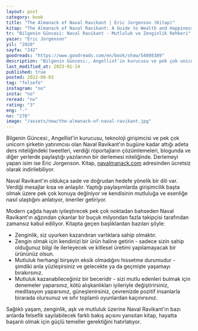 ```yaml
---
layout: post
category: book
title: "The Almanack of Naval Ravikant | Eric Jorgenson (Kitap)"
kitap: "The Almanack of Naval Ravikant: A Guide to Wealth and Happiness"
tr: "Bilgenin Güncesi: Naval Ravikant - Mutluluk ve Zenginlik Rehberi"
yazar: "Eric Jorgenson"
yil: "2020"
sayfa: "242"
goodreads: "https://www.goodreads.com/en/book/show/54898389"
description: "Bilgenin Güncesi:, Angellist'in kurucusu ve pek çok unicorn şirketin yatırımcısı olan Naval Ravikant'ın bugüne kadar attığı adeta ders niteliğindeki tweetleri, verdiği röportajların çözümlemeleri, blogunda ve diğer yerlerde paylaştığı yazılarının bir derlemesi niteliğinde."
last_modified_at: 2023-01-14
published: true
posted: 2022-08-03
tag: "felsefe"
instagram: "no"
insta: "no"
reread: "no"
rating: "3"
eng: "-"
no: "276"
image: "/assets/new/the-almanack-of-naval-ravikant.jpg"
---
```


Bilgenin Güncesi:, Angellist'in kurucusu, teknoloji girişimcisi ve pek çok unicorn şirketin yatırımcısı olan Naval Ravikant'ın bugüne kadar attığı adeta ders niteliğindeki tweetleri, verdiği röportajların çözümlemeleri, blogunda ve diğer yerlerde paylaştığı yazılarının bir derlemesi niteliğinde. Derlemeyi yapan isim ise Eric Jorgenson. Kitap, <span class="link1">[navalmanack.com](https://www.navalmanack.com)</span> adresinden ücretsiz olarak indirilebiliyor. 

Naval Ravikant'ın oldukça sade ve doğrudan hedefe yönelik bir dili var. Verdiği mesajlar kısa ve anlaşılır. Yaptığı paylaşımlarda girişimcilik başta olmak üzere pek çok konuya değiniyor ve kendisinin mutluluğa ve esenliğe nasıl ulaştığını anlatıyor, öneriler getiriyor.

Modern çağda hayatı iyileştirecek pek çok noktadan bahseden Naval Ravikant'ın ağzından çıkanlar bir buçuk milyondan fazla takipçisi tarafından zamansız kabul ediliyor. Kitapta geçen başlıklardan bazıları şöyle:
- Zenginlik, siz uyurken kazandıran varlıklara sahip olmaktır. 
- Zengin olmak için kendinizi bir ürün haline getirin - sadece sizin sahip olduğunuz bilgi ile ilerleyecek ve kitlesel üretimi yapılamayacak bir ürününüz olsun.
- Mutluluk herhangi birşeyin eksik olmadığını hissetme durumudur - şimdiki anla yüzleşirsiniz ve gelecekte ya da geçmişte yaşamayı bırakırsınız.
- Mutluluk kazanabileceğiniz bir beceridir - sizi mutlu edenleri bulmak için denemeler yaparsınız, kötü alışkanlıkları iyileriyle değiştirirsiniz, meditasyon yaparsınız, güneşlenirsiniz, çevrenizde pozitif insanlarla birarada olursunuz ve sıfır toplamlı oyunlardan kaçınırsınız. 

Sağlıklı yaşam, zenginlik, aşk ve mutluluk üzerine Naval Ravikant'ın bazı anlarda felsefik sayılabilecek farklı bakış açısını yansıtan kitap, hayatta başarılı olmak için güçlü temeller gerektiğini hatırlatıyor.

